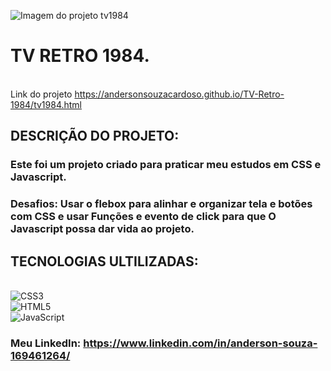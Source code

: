 ![Imagem do projeto tv1984](https://github.com/andersonsouzacardoso/TV-Retro-1984/assets/108300046/ae71f0d0-ad67-4b36-be76-90b126a51dfa)<br>
# TV RETRO 1984. <br>
<br>  Link do projeto https://andersonsouzacardoso.github.io/TV-Retro-1984/tv1984.html<br>
 ## DESCRIÇÃO DO PROJETO:<br>
### Este foi um projeto criado para praticar meu estudos em CSS e Javascript.<br>
### Desafios: Usar o flebox para alinhar e organizar tela e botões com CSS e usar Funções e evento de click para que O Javascript possa dar vida ao projeto.<br>
 ## TECNOLOGIAS ULTILIZADAS:<br>
<br>![CSS3](https://img.shields.io/badge/css3-%231572B6.svg?style=for-the-badge&logo=css3&logoColor=white)<br/>
![HTML5](https://img.shields.io/badge/html5-%23E34F26.svg?style=for-the-badge&logo=html5&logoColor=white)<br/>
![JavaScript](https://img.shields.io/badge/javascript-%23323330.svg?style=for-the-badge&logo=javascript&logoColor=%23F7DF1E)<br>

### Meu LinkedIn: https://www.linkedin.com/in/anderson-souza-169461264/
